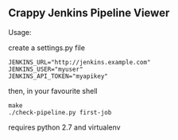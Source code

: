 Crappy Jenkins Pipeline Viewer
----


Usage:

create a settings.py file

    JENKINS_URL="http://jenkins.example.com"
    JENKINS_USER="myuser"
    JENKINS_API_TOKEN="myapikey"

then, in your favourite shell

    make
    ./check-pipeline.py first-job

requires python 2.7 and virtualenv
